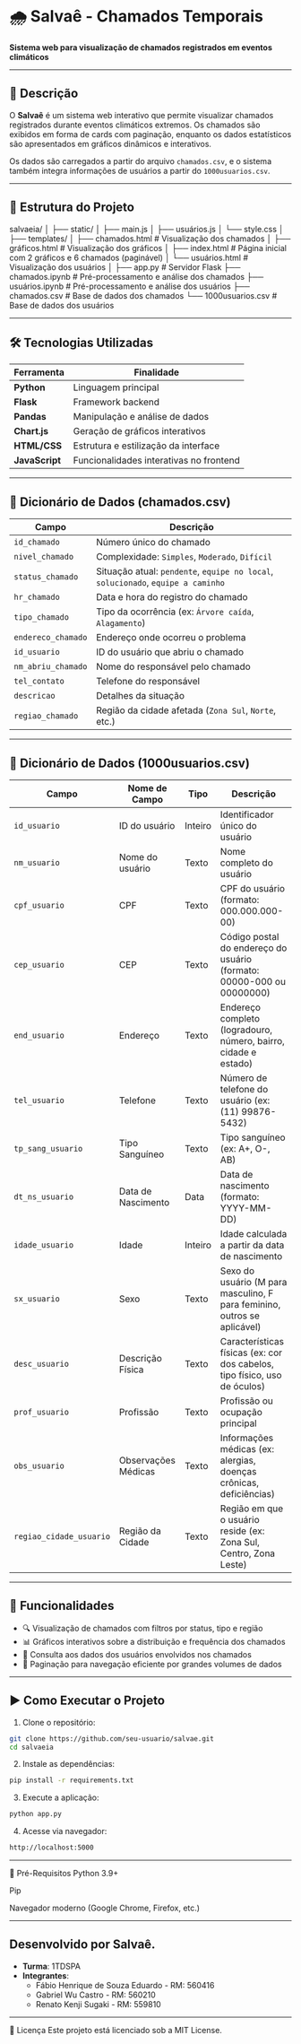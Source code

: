 # 🌧️ Salvaê - Chamados Temporais

**Sistema web para visualização de chamados registrados em eventos climáticos**

---

## 📌 Descrição

O **Salvaê** é um sistema web interativo que permite visualizar chamados registrados durante eventos climáticos extremos. Os chamados são exibidos em forma de cards com paginação, enquanto os dados estatísticos são apresentados em gráficos dinâmicos e interativos.

Os dados são carregados a partir do arquivo `chamados.csv`, e o sistema também integra informações de usuários a partir do `1000usuarios.csv`.

---

## 📁 Estrutura do Projeto

salvaeia/
│
├── static/
│ ├── main.js
│ ├── usuários.js
│ └── style.css
│
├── templates/
│ ├── chamados.html # Visualização dos chamados
│ ├── gráficos.html # Visualização dos gráficos
│ ├── index.html # Página inicial com 2 gráficos e 6 chamados (paginável)
│ └── usuários.html # Visualização dos usuários
│
├── app.py # Servidor Flask
├── chamados.ipynb # Pré-processamento e análise dos chamados
├── usuários.ipynb # Pré-processamento e análise dos usuários
├── chamados.csv # Base de dados dos chamados
└── 1000usuarios.csv # Base de dados dos usuários

---

## 🛠️ Tecnologias Utilizadas

| Ferramenta     | Finalidade                              |
| -------------- | --------------------------------------- |
| **Python**     | Linguagem principal                     |
| **Flask**      | Framework backend                       |
| **Pandas**     | Manipulação e análise de dados          |
| **Chart.js**   | Geração de gráficos interativos         |
| **HTML/CSS**   | Estrutura e estilização da interface    |
| **JavaScript** | Funcionalidades interativas no frontend |



---

## 🧾 Dicionário de Dados (chamados.csv)
| Campo              | Descrição                                                                        |
| ------------------ | -------------------------------------------------------------------------------- |
| `id_chamado`       | Número único do chamado                                                          |
| `nivel_chamado`    | Complexidade: `Simples`, `Moderado`, `Difícil`                                   |
| `status_chamado`   | Situação atual: `pendente`, `equipe no local`, `solucionado`, `equipe a caminho` |
| `hr_chamado`       | Data e hora do registro do chamado                                               |
| `tipo_chamado`     | Tipo da ocorrência (ex: `Árvore caída`, `Alagamento`)                            |
| `endereco_chamado` | Endereço onde ocorreu o problema                                                 |
| `id_usuario`       | ID do usuário que abriu o chamado                                                |
| `nm_abriu_chamado` | Nome do responsável pelo chamado                                                 |
| `tel_contato`      | Telefone do responsável                                                          |
| `descricao`        | Detalhes da situação                                                             |
| `regiao_chamado`   | Região da cidade afetada (`Zona Sul`, `Norte`, etc.)                             |

---

## 🧾 Dicionário de Dados (1000usuarios.csv)
| Campo                   | Nome de Campo       | Tipo    | Descrição                                                                 |
| ----------------------- | ------------------- | ------- | ------------------------------------------------------------------------- |
| `id_usuario`            | ID do usuário       | Inteiro | Identificador único do usuário                                            |
| `nm_usuario`            | Nome do usuário     | Texto   | Nome completo do usuário                                                  |
| `cpf_usuario`           | CPF                 | Texto   | CPF do usuário (formato: 000.000.000-00)                                  |
| `cep_usuario`           | CEP                 | Texto   | Código postal do endereço do usuário (formato: 00000-000 ou 00000000)     |
| `end_usuario`           | Endereço            | Texto   | Endereço completo (logradouro, número, bairro, cidade e estado)           |
| `tel_usuario`           | Telefone            | Texto   | Número de telefone do usuário (ex: (11) 99876-5432)                       |
| `tp_sang_usuario`       | Tipo Sanguíneo      | Texto   | Tipo sanguíneo (ex: A+, O-, AB)                                           |
| `dt_ns_usuario`         | Data de Nascimento  | Data    | Data de nascimento (formato: YYYY-MM-DD)                                  |
| `idade_usuario`         | Idade               | Inteiro | Idade calculada a partir da data de nascimento                            |
| `sx_usuario`            | Sexo                | Texto   | Sexo do usuário (M para masculino, F para feminino, outros se aplicável)  |
| `desc_usuario`          | Descrição Física    | Texto   | Características físicas (ex: cor dos cabelos, tipo físico, uso de óculos) |
| `prof_usuario`          | Profissão           | Texto   | Profissão ou ocupação principal                                           |
| `obs_usuario`           | Observações Médicas | Texto   | Informações médicas (ex: alergias, doenças crônicas, deficiências)        |
| `regiao_cidade_usuario` | Região da Cidade    | Texto   | Região em que o usuário reside (ex: Zona Sul, Centro, Zona Leste)         |

---

## 🚀 Funcionalidades

- 🔍 Visualização de chamados com filtros por status, tipo e região
- 📊 Gráficos interativos sobre a distribuição e frequência dos chamados
- 👤 Consulta aos dados dos usuários envolvidos nos chamados
- 📅 Paginação para navegação eficiente por grandes volumes de dados

---

## ▶️ Como Executar o Projeto

1. Clone o repositório:

```bash
git clone https://github.com/seu-usuario/salvae.git
cd salvaeia
```

2. Instale as dependências:
```bash
pip install -r requirements.txt
```

3. Execute a aplicação:
```bash
python app.py
```

4. Acesse via navegador:
```bash
http://localhost:5000 
```

---

🧪 Pré-Requisitos
Python 3.9+

Pip

Navegador moderno (Google Chrome, Firefox, etc.)

---

## Desenvolvido por Salvaê.
- **Turma**: 1TDSPA
- **Integrantes**:
	- Fábio Henrique de Souza Eduardo - RM: 560416
	- Gabriel Wu Castro - RM: 560210
	- Renato Kenji Sugaki - RM: 559810

---

📄 Licença
Este projeto está licenciado sob a MIT License.
